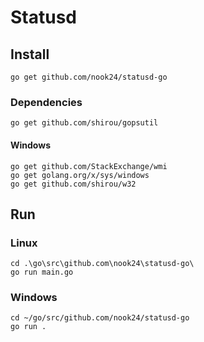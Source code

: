 # Statusd


## Install
```
go get github.com/nook24/statusd-go
```

### Dependencies
```
go get github.com/shirou/gopsutil
```

#### Windows
````
go get github.com/StackExchange/wmi
go get golang.org/x/sys/windows
go get github.com/shirou/w32
````


## Run

### Linux
```
cd .\go\src\github.com\nook24\statusd-go\
go run main.go
```

### Windows
```
cd ~/go/src/github.com/nook24/statusd-go
go run .
```